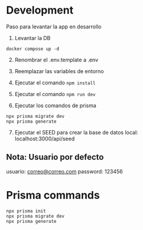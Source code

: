 # Development
Paso para levantar la app en desarrollo

1. Levantar la DB
```
docker compose up -d
```

2. Renombrar el .env.template a .env

3. Reemplazar las variables de entorno

4. Ejecutar el comando ```npm install```

5. Ejecutar el comando ```npm run dev```

6. Ejecutar los comandos de prisma
```
npx prisma migrate dev
npx prisma generate
```

7. Ejecutar el SEED para crear la base de datos local: localhost:3000/api/seed

## Nota: Usuario por defecto
usuario: correo@correo.com
password: 123456

# Prisma commands

```
npx prisma init
npx prisma migrate dev
npx prisma generate
```
